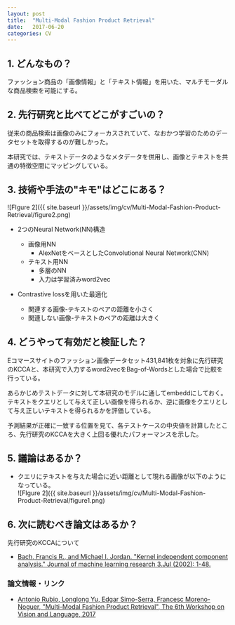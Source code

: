 ```yaml
---
layout: post
title:  "Multi-Modal Fashion Product Retrieval"
date:   2017-06-20
categories: CV
---
```


## 1. どんなもの？

ファッション商品の「画像情報」と「テキスト情報」を用いた、マルチモーダルな商品検索を可能にする。

## 2. 先行研究と比べてどこがすごいの？

従来の商品検索は画像のみにフォーカスされていて、なおかつ学習のためのデータセットを取得するのが難しかった。

本研究では、テキストデータのようなメタデータを併用し、画像とテキストを共通の特徴空間にマッピングしている。

## 3. 技術や手法の"キモ"はどこにある？

![FIgure 2]({{ site.baseurl }}/assets/img/cv/Multi-Modal-Fashion-Product-Retrieval/figure2.png)

* 2つのNeural Network(NN)構造
  * 画像用NN
	* AlexNetをベースとしたConvolutional Neural Network(CNN)
  * テキスト用NN
	* 多層のNN
	* 入力は学習済みword2vec
	
* Contrastive lossを用いた最適化
  * 関連する画像-テキストのペアの距離を小さく
  * 関連しない画像-テキストのペアの距離は大きく
  
## 4. どうやって有効だと検証した？

Eコマースサイトのファッション画像データセット431,841枚を対象に先行研究のKCCAと、本研究で入力するword2vecをBag-of-Wordsとした場合で比較を行っている。

あらかじめテストデータに対して本研究のモデルに通してembeddにしておく。テキストをクエリとして与えて正しい画像を得られるか、逆に画像をクエリとして与え正しいテキストを得られるかを評価している。

予測結果が正確に一致する位置を見て、各テストケースの中央値を計算したところ、先行研究のKCCAを大きく上回る優れたパフォーマンスを示した。

## 5. 議論はあるか？

* クエリにテキストを与えた場合に近い距離として現れる画像が以下のようになっている。  
  ![FIgure 2]({{ site.baseurl }}/assets/img/cv/Multi-Modal-Fashion-Product-Retrieval/figure1.png)
  
## 6. 次に読むべき論文はあるか？

先行研究のKCCAについて
* [Bach, Francis R., and Michael I. Jordan. "Kernel independent component analysis." Journal of machine learning research 3.Jul (2002): 1-48.](http://www.jmlr.org/papers/volume3/bach02a/bach02a.pdf)

### 論文情報・リンク

* [Antonio Rubio, Longlong Yu, Edgar Simo-Serra, Francesc Moreno-Noguer, "Multi-Modal Fashion Product Retrieval", The 6th Workshop on Vision and Language, 2017](http://www.aclweb.org/anthology/W/W17/W17-2007.pdf)
